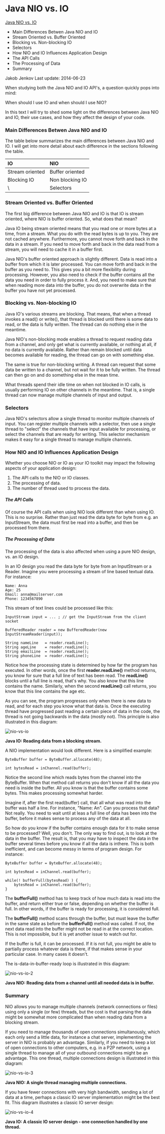 # Java NIO vs. IO

[Java NIO vs. IO](http://tutorials.jenkov.com/java-nio/nio-vs-io.html)

 * Main Differences Betwen Java NIO and IO
 * Stream Oriented vs. Buffer Oriented
 * Blocking vs. Non-blocking IO
 * Selectors
 * How NIO and IO Influences Application Design
  * The API Calls
  * The Processing of Data
 * Summary

Jakob Jenkov
Last update: 2014-06-23

When studying both the Java NIO and IO API's, a question quickly pops into mind:

When should I use IO and when should I use NIO?

In this text I will try to shed some light on the differences between Java NIO and IO, their use cases, and how they affect the design of your code.

### Main Differences Betwen Java NIO and IO
The table below summarizes the main differences between Java NIO and IO. I will get into more detail about each difference in the sections following the table.

| IO     | NIO     |
| :------------- | :------------- |
| Stream oriented | Buffer oriented |
| Blocking IO | Non blocking IO |
| \ | Selectors |

### Stream Oriented vs. Buffer Oriented
The first big difference between Java NIO and IO is that IO is stream oriented, where NIO is buffer oriented. So, what does that mean?

Java IO being stream oriented means that you read one or more bytes at a time, from a stream. What you do with the read bytes is up to you. They are not cached anywhere. Furthermore, you cannot move forth and back in the data in a stream. If you need to move forth and back in the data read from a stream, you will need to cache it in a buffer first.

Java NIO's buffer oriented approach is slightly different. Data is read into a buffer from which it is later processed. You can move forth and back in the buffer as you need to. This gives you a bit more flexibility during processing. However, you also need to check if the buffer contains all the data you need in order to fully process it. And, you need to make sure that when reading more data into the buffer, you do not overwrite data in the buffer you have not yet processed.

### Blocking vs. Non-blocking IO
Java IO's various streams are blocking. That means, that when a thread invokes a read() or write(), that thread is blocked until there is some data to read, or the data is fully written. The thread can do nothing else in the meantime.

Java NIO's non-blocking mode enables a thread to request reading data from a channel, and only get what is currently available, or nothing at all, if no data is currently available. Rather than remain blocked until data becomes available for reading, the thread can go on with something else.

The same is true for non-blocking writing. A thread can request that some data be written to a channel, but not wait for it to be fully written. The thread can then go on and do something else in the mean time.

What threads spend their idle time on when not blocked in IO calls, is usually performing IO on other channels in the meantime. That is, a single thread can now manage multiple channels of input and output.

### Selectors
Java NIO's selectors allow a single thread to monitor multiple channels of input. You can register multiple channels with a selector, then use a single thread to "select" the channels that have input available for processing, or select the channels that are ready for writing. This selector mechanism makes it easy for a single thread to manage multiple channels.

### How NIO and IO Influences Application Design
Whether you choose NIO or IO as your IO toolkit may impact the following aspects of your application design:

 1. The API calls to the NIO or IO classes.
 2. The processing of data.
 3. The number of thread used to process the data.

##### The API Calls
Of course the API calls when using NIO look different than when using IO. This is no surprise. Rather than just read the data byte for byte from e.g. an InputStream, the data must first be read into a buffer, and then be processed from there.

##### The Processing of Data
The processing of the data is also affected when using a pure NIO design, vs. an IO design.

In an IO design you read the data byte for byte from an InputStream or a Reader. Imagine you were processing a stream of line based textual data. For instance:

```
Name: Anna
Age: 25
Email: anna@mailserver.com
Phone: 1234567890

```
This stream of text lines could be processed like this:
```
InputStream input = ... ; // get the InputStream from the client socket

BufferedReader reader = new BufferedReader(new InputStreamReader(input));

String nameLine   = reader.readLine();
String ageLine    = reader.readLine();
String emailLine  = reader.readLine();
String phoneLine  = reader.readLine();
```
Notice how the processing state is determined by how far the program has executed. In other words, once the first **reader.readLine()** method returns, you know for sure that a full line of text has been read. The **readLine()** blocks until a full line is read, that's why. You also know that this line contains the name. Similarly, when the second **readLine()** call returns, you know that this line contains the age etc.

As you can see, the program progresses only when there is new data to read, and for each step you know what that data is. Once the executing thread have progressed past reading a certain piece of data in the code, the thread is not going backwards in the data (mostly not). This principle is also illustrated in this diagram:

![nio-vs-io](./image/nio-vs-io-1.png)

**Java IO: Reading data from a blocking stream.**

A NIO implementation would look different. Here is a simplified example:

```
ByteBuffer buffer = ByteBuffer.allocate(48);

int bytesRead = inChannel.read(buffer);
```
Notice the second line which reads bytes from the channel into the ByteBuffer. When that method call returns you don't know if all the data you need is inside the buffer. All you know is that the buffer contains some bytes. This makes processing somewhat harder.

Imagine if, after the first read(buffer) call, that all what was read into the buffer was half a line. For instance, "Name: An". Can you process that data? Not really. You need to wait until at leas a full line of data has been into the buffer, before it makes sense to process any of the data at all.

So how do you know if the buffer contains enough data for it to make sense to be processed? Well, you don't. The only way to find out, is to look at the data in the buffer. The result is, that you may have to inspect the data in the buffer several times before you know if all the data is inthere. This is both inefficient, and can become messy in terms of program design. For instance:

```
ByteBuffer buffer = ByteBuffer.allocate(48);

int bytesRead = inChannel.read(buffer);

while(! bufferFull(bytesRead) ) {
    bytesRead = inChannel.read(buffer);
}
```
The **bufferFull()** method has to keep track of how much data is read into the buffer, and return either true or false, depending on whether the buffer is full. In other words, if the buffer is ready for processing, it is considered full.

The **bufferFull()** method scans through the buffer, but must leave the buffer in the same state as before the **bufferFull()** method was called. If not, the next data read into the buffer might not be read in at the correct location. This is not impossible, but it is yet another issue to watch out for.

If the buffer is full, it can be processed. If it is not full, you might be able to partially process whatever data is there, if that makes sense in your particular case. In many cases it doesn't.

The is-data-in-buffer-ready loop is illustrated in this diagram:

![nio-vs-io-2](./image/nio-vs-io-2.png)

**Java NIO: Reading data from a channel until all needed data is in buffer.**

### Summary
NIO allows you to manage multiple channels (network connections or files) using only a single (or few) threads, but the cost is that parsing the data might be somewhat more complicated than when reading data from a blocking stream.

If you need to manage thousands of open connections simultanously, which each only send a little data, for instance a chat server, implementing the server in NIO is probably an advantage. Similarly, if you need to keep a lot of open connections to other computers, e.g. in a P2P network, using a single thread to manage all of your outbound connections might be an advantage. This one thread, multiple connections design is illustrated in this diagram:

![nio-vs-io-3](./image/nio-vs-io-3.png)

**Java NIO: A single thread managing multiple connections.**

If you have fewer connections with very high bandwidth, sending a lot of data at a time, perhaps a classic IO server implementation might be the best fit. This diagram illustrates a classic IO server design:

![nio-vs-io-4](./image/nio-vs-io-4.png)

**Java IO: A classic IO server design - one connection handled by one thread.**
